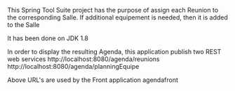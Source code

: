 This Spring Tool Suite project has the purpose of assign each Reunion to the corresponding Salle. If additional equipement is needed, then it is added to the Salle

It has been done on JDK 1.8

In order to display the resulting Agenda, this application publish two REST web services
http://localhost:8080/agenda/reunions
http://localhost:8080/agenda/planningEquipe

Above URL's are used by the Front application agendafront
